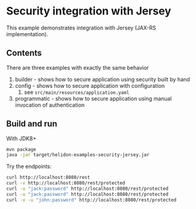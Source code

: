 # Security integration with Jersey

This example demonstrates integration with Jersey (JAX-RS implementation).

## Contents

There are three examples with exactly the same behavior
1. builder - shows how to secure application using security built by hand
2. config - shows how to secure application with configuration
    1. see `src/main/resources/application.yaml`
3. programmatic - shows how to secure application using manual invocation of authentication

## Build and run

With JDK8+
```bash
mvn package
java -jar target/helidon-examples-security-jersey.jar
```

Try the endpoints:
```bash
curl http://localhost:8080/rest
curl -v http://localhost:8080/rest/protected
curl -u "jack:password" http://localhost:8080/rest/protected
curl -u "jack:password" http://localhost:8080/rest/protected
curl -v -u "john:password" http://localhost:8080/rest/protected
```